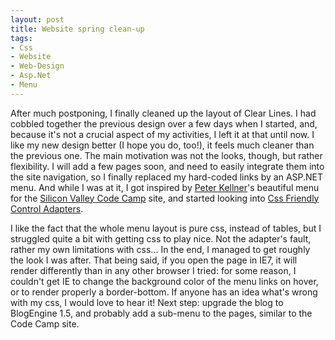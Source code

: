 ```yaml
---
layout: post
title: Website spring clean-up
tags:
- Css
- Website
- Web-Design
- Asp.Net
- Menu
---
```


After much postponing, I finally cleaned up the layout of Clear Lines. I had cobbled together the previous design over a few days when I started, and, because it's not a crucial aspect of my activities, I left it at that until now. I like my new design better (I hope you do, too!), it feels much cleaner than the previous one. The main motivation was not the looks, though, but rather flexibility. I will add a few pages soon, and need to easily integrate them into the site navigation, so I finally replaced my hard-coded links by an ASP.NET menu. And while I was at it, I got inspired by [Peter Kellner](http://peterkellner.net/2009/03/27/codecampwebsiteseries6-cssfriendly-adapters-aspnet-menu/)'s beautiful menu for the [Silicon Valley Code Camp](http://www.siliconvalley-codecamp.com) site, and started looking into [Css Friendly Control Adapters](http://www.codeplex.com/cssfriendly).  

I like the fact that the whole menu layout is pure css, instead of tables, but I struggled quite a bit with getting css to play nice. Not the adapter's fault, rather my own limitations with css... In the end, I managed to get roughly the look I was after. That being said, if you open the page in IE7, it will render differently than in any other browser I tried: for some reason, I couldn't get IE to change the background color of the menu links on hover, or to render properly a border-bottom. If anyone has an idea what's wrong with my css, I would love to hear it! Next step: upgrade the blog to BlogEngine 1.5, and probably add a sub-menu to the pages, similar to the Code Camp site.
